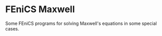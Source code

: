 FEniCS Maxwell
==============

Some FEniCS programs for solving Maxwell's equations in some special cases. 
